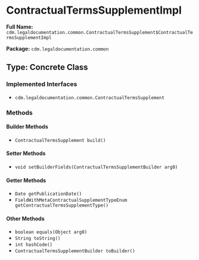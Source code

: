 # ContractualTermsSupplementImpl

**Full Name:** `cdm.legaldocumentation.common.ContractualTermsSupplement$ContractualTermsSupplementImpl`

**Package:** `cdm.legaldocumentation.common`

## Type: Concrete Class

### Implemented Interfaces

- `cdm.legaldocumentation.common.ContractualTermsSupplement`

### Methods

#### Builder Methods

- `ContractualTermsSupplement build()`

#### Setter Methods

- `void setBuilderFields(ContractualTermsSupplementBuilder arg0)`

#### Getter Methods

- `Date getPublicationDate()`
- `FieldWithMetaContractualSupplementTypeEnum getContractualTermsSupplementType()`

#### Other Methods

- `boolean equals(Object arg0)`
- `String toString()`
- `int hashCode()`
- `ContractualTermsSupplementBuilder toBuilder()`

